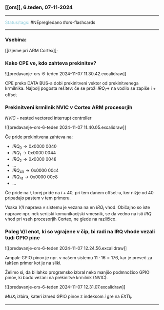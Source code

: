 ### [[ors]], 6.teden, 07-11-2024
---

<font color="#92cddc">Status/tags:</font> #NEpregledano #ors-flashcards 

---

### Vsebina:

[[izjeme pri ARM Cortex]];

### Kako CPE ve, kdo zahteva prekinitev?

![[predavanje-ors-6-teden 2024-11-07 11.30.42.excalidraw]]

CPE preko DATA BUS-a dobi prekinitveni vektor od prekinitvenega krmilnika. Najbolj pogosta rešitev: če se proži $IRQ_i \rightarrow$ na vodilo se zapiše i + offset

### Prekinitveni krmilnik NVIC v Cortex ARM procesorjih

$NVIC$ - nested vectored interrupt controller

![[predavanje-ors-6-teden 2024-11-07 11.40.05.excalidraw]]

Če pride prekinitvena zahteva na:
- $IRQ_0 \rightarrow 0x0000\ 0040$   
- $IRQ_1 \rightarrow 0x0000\ 0044$   
- $IRQ_2 \rightarrow 0x0000\ 0048$
- ...
- $IRQ_{40} \rightarrow 0x0000\ 00c4$
- $IRQ_{41} \rightarrow 0x0000\ 00c8$
- ...

Če pride na $i$, torej pride na $i + 40$, pri tem danem offset-u, ker nižje od $40$ pripadajo pastem v tem primeru.

Vsaka $V/I$ naprava v sistemu je vezana na en $IRQ_i$ vhod. Običajno so iste naprave npr. nek serijski komunikacijski vmesnik, se da vedno na isti $IRQ$ vhod pri vseh procesorjih Cortex, ne glede na različico.

### Poleg V/I enot, ki so vgrajene v čip, bi radi na IRQ vhode vezali tudi GPIO pine

![[predavanje-ors-6-teden 2024-11-07 12.24.56.excalidraw]]

Ampak: GPIO pinov je npr. v našem sistemu $11 \cdot 16 = 176$, kar je preveč za takšen primer kot je na sliki.

Želimo si, da bi lahko programsko izbral neko manjšo podmnožico GPIO pinov, ki bodo vezani na prekinitve krmilnik (NVIC).

![[predavanje-ors-6-teden 2024-11-07 12.31.07.excalidraw]]

$MUX_i$ izbira, kateri izmed GPIO pinov z indeksom $i$ gre na $EXTI_i$.

---
